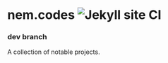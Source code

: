 # nem.codes ![Jekyll site CI](https://github.com/ThatChocolateGuy/thatchocolateguy.github.io/workflows/Jekyll%20site%20CI/badge.svg)
### dev branch
A collection of notable projects.
